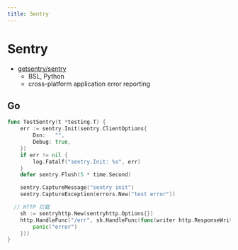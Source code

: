 ```yaml
---
title: Sentry
---
```


# Sentry

- [getsentry/sentry](https://github.com/getsentry/sentry)
  - BSL, Python
  - cross-platform application error reporting

## Go

```go
func TestSentry(t *testing.T) {
	err := sentry.Init(sentry.ClientOptions{
		Dsn:   "",
		Debug: true,
	})
	if err != nil {
		log.Fatalf("sentry.Init: %s", err)
	}
	defer sentry.Flush(5 * time.Second)

	sentry.CaptureMessage("sentry init")
	sentry.CaptureException(errors.New("test error"))

  // HTTP 拦截
	sh := sentryhttp.New(sentryhttp.Options{})
	http.HandleFunc("/err", sh.HandleFunc(func(writer http.ResponseWriter, request *http.Request) {
		panic("error")
	}))
}
```
